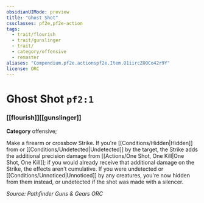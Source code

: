 ```yaml
---
obsidianUIMode: preview
title: "Ghost Shot"
cssclasses: pf2e,pf2e-action
tags:
  - trait/flourish
  - trait/gunslinger
  - trait/
  - category/offensive
  - remaster
aliases: "Compendium.pf2e.actionspf2e.Item.O1iircZOOCo42r9Y"
license: ORC
---
```

# Ghost Shot `pf2:1`

### [[flourish]][[gunslinger]]

**Category** offensive; 




Make a firearm or crossbow Strike. If you're [[Conditions/Hidden|Hidden]] from or [[Conditions/Undetected|Undetected]] by the target, the Strike adds the additional precision damage from [[Actions/One Shot, One Kill|One Shot, One Kill]]; if you would already receive that additional damage on the Strike, the effects aren't cumulative. If you were undetected or [[Conditions/Unnoticed|Unnoticed]] by any creatures, you're now hidden from them instead, or undetected if the shot was made with a silencer.

*Source: Pathfinder Guns & Gears*
*ORC*